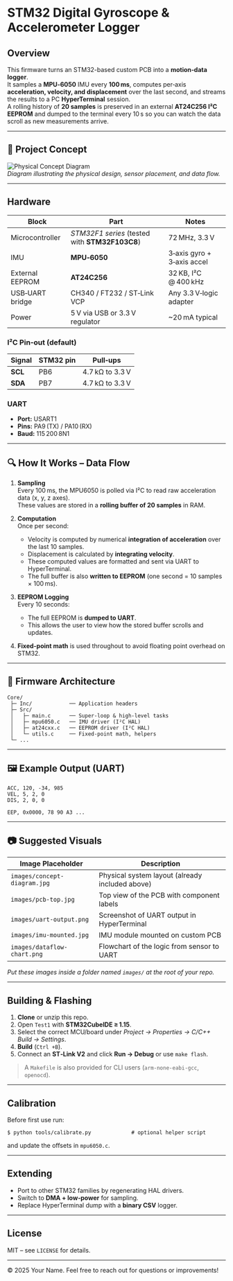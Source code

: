 # STM32 Digital Gyroscope & Accelerometer Logger

## Overview
This firmware turns an STM32-based custom PCB into a **motion‑data logger**.  
It samples a **MPU‑6050** IMU every **100 ms**, computes per‑axis **acceleration, velocity, and displacement** over the last second, and streams the results to a PC **HyperTerminal** session.  
A rolling history of **20 samples** is preserved in an external **AT24C256 I²C EEPROM** and dumped to the terminal every 10 s so you can watch the data scroll as new measurements arrive.

---

## 📸 Project Concept

![Physical Concept Diagram](images/concept-diagram.jpg)  
*Diagram illustrating the physical design, sensor placement, and data flow.*

---

## Hardware

| Block | Part | Notes |
|-------|------|-------|
| Microcontroller | *STM32F1 series* (tested with **STM32F103C8**) | 72 MHz, 3.3 V |
| IMU | **MPU‑6050** | 3‑axis gyro + 3‑axis accel |
| External EEPROM | **AT24C256** | 32 KB, I²C @ 400 kHz |
| USB‑UART bridge | CH340 / FT232 / ST‑Link VCP | Any 3.3 V‑logic adapter |
| Power | 5 V via USB or 3.3 V regulator | ~20 mA typical |

### I²C Pin‑out (default)

| Signal | STM32 pin | Pull‑ups |
|--------|-----------|----------|
| **SCL** | PB6 | 4.7 kΩ to 3.3 V |
| **SDA** | PB7 | 4.7 kΩ to 3.3 V |

### UART

* **Port:** USART1  
* **Pins:** PA9 (TX) / PA10 (RX)  
* **Baud:** 115 200 8N1

---

## 🔍 How It Works – Data Flow

1. **Sampling**  
   Every 100 ms, the MPU6050 is polled via I²C to read raw acceleration data (x, y, z axes).  
   These values are stored in a **rolling buffer of 20 samples** in RAM.

2. **Computation**  
   Once per second:
   - Velocity is computed by numerical **integration of acceleration** over the last 10 samples.
   - Displacement is calculated by **integrating velocity**.
   - These computed values are formatted and sent via UART to HyperTerminal.
   - The full buffer is also **written to EEPROM** (one second = 10 samples × 100 ms).

3. **EEPROM Logging**  
   Every 10 seconds:
   - The full EEPROM is **dumped to UART**.
   - This allows the user to view how the stored buffer scrolls and updates.

4. **Fixed-point math** is used throughout to avoid floating point overhead on STM32.

---

## 🧠 Firmware Architecture

```
Core/
 ├─ Inc/            ── Application headers
 ├─ Src/
 │   ├─ main.c      ── Super‑loop & high‑level tasks
 │   ├─ mpu6050.c   ── IMU driver (I²C HAL)
 │   ├─ at24cxx.c   ── EEPROM driver (I²C HAL)
 │   └─ utils.c     ── Fixed‑point math, helpers
 └─ ...
```

---

## 🖼️ Example Output (UART)

```text
ACC, 120, -34, 985
VEL, 5, 2, 0
DIS, 2, 0, 0
```

```text
EEP, 0x0000, 78 90 A3 ...
```

---

## 📷 Suggested Visuals

| Image Placeholder | Description |
|-------------------|-------------|
| `images/concept-diagram.jpg` | Physical system layout (already included above) |
| `images/pcb-top.jpg` | Top view of the PCB with component labels |
| `images/uart-output.png` | Screenshot of UART output in HyperTerminal |
| `images/imu-mounted.jpg` | IMU module mounted on custom PCB |
| `images/dataflow-chart.png` | Flowchart of the logic from sensor to UART |

*Put these images inside a folder named `images/` at the root of your repo.*

---

## Building & Flashing

1. **Clone** or unzip this repo.  
2. Open `Test1` with **STM32CubeIDE ≥ 1.15**.  
3. Select the correct MCU/board under *Project → Properties → C/C++ Build → Settings*.  
4. **Build** (`Ctrl +B`).  
5. Connect an **ST‑Link V2** and click **Run → Debug** or use `make flash`.

> A `Makefile` is also provided for CLI users (`arm-none-eabi-gcc`, `openocd`).

---

## Calibration

Before first use run:

```text
$ python tools/calibrate.py             # optional helper script
```

and update the offsets in `mpu6050.c`.

---

## Extending

* Port to other STM32 families by regenerating HAL drivers.
* Switch to **DMA + low‑power** for sampling.
* Replace HyperTerminal dump with a **binary CSV** logger.

---

## License

MIT – see `LICENSE` for details.

---

© 2025 Your Name. Feel free to reach out for questions or improvements!
